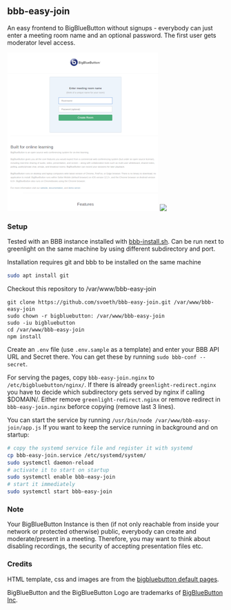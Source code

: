 bbb-easy-join
-------------

An easy frontend to BigBlueButton without signups - everybody can just enter a meeting room name and an optional password.
The first user gets moderator level access.


<img src="docs/overview.png" width="350" /> <img src="docs/join-room.png" width="350" />

### Setup

Tested with an BBB instance installed with [bbb-install.sh](https://github.com/bigbluebutton/bbb-install). Can be run next to greenlight on the same machine by using different subdirectory and port.

Installation requires git and bbb to be installed on the same machine

```bash
sudo apt install git
```

Checkout this repository to /var/www/bbb-easy-join

```
git clone https://github.com/svoeth/bbb-easy-join.git /var/www/bbb-easy-join
sudo chown -r bigbluebutton: /var/www/bbb-easy-join
sudo -iu bigbluebutton
cd /var/www/bbb-easy-join
npm install
```

Create an `.env` file (use `.env.sample` as a template) and enter your BBB API URL and Secret there. You can get these by running `sudo bbb-conf --secret`.

For serving the pages, copy `bbb-easy-join.nginx` to `/etc/bigbluebutton/nginx/`. If there is already `greenlight-redirect.nginx` you have to decide which subdirectory gets served by nginx if calling $DOMAIN/.
Either remove `greenlight-redirect.nginx` or remove redirect in `bbb-easy-join.nginx` beforce copying (remove last 3 lines).

You can start the service by running `/usr/bin/node /var/www/bbb-easy-join/app.js`
If you want to keep the service running in background and on startup:
```bash
# copy the systemd service file and register it with systemd
cp bbb-easy-join.service /etc/systemd/system/
sudo systemctl daemon-reload
# activate it to start on startup
sudo systemctl enable bbb-easy-join
# start it immediately 
sudo systemctl start bbb-easy-join
```

### Note

Your BigBlueButton Instance is then (if not only reachable from inside your network or protected otherwise) public, everybody can create and moderate/present in a meeting. Therefore, you may want to think about disabling recordings, the security of accepting presentation files etc.

### Credits

HTML template, css and images are from the [bigbluebutton default pages](https://github.com/bigbluebutton/bigbluebutton/tree/master/bigbluebutton-config/web).

BigBlueButton and the BigBlueButton Logo are trademarks of [BigBlueButton Inc](http://bigbluebutton.org).


